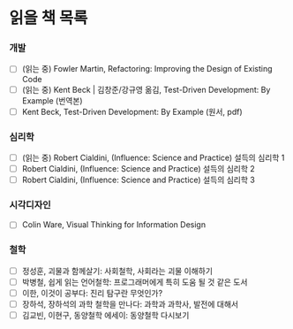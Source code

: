 # 읽을 책 목록

### 개발
- [ ] (읽는 중) Fowler Martin, Refactoring: Improving the Design of Existing Code 
- [ ] (읽는 중) Kent Beck | 김창준/강규영 옮김, Test-Driven Development: By Example (번역본) 
- [ ] Kent Beck, Test-Driven Development: By Example (원서, pdf)

### 심리학
- [ ] (읽는 중) Robert Cialdini, (Influence: Science and Practice) 설득의 심리학 1
- [ ] Robert Cialdini, (Influence: Science and Practice) 설득의 심리학 2
- [ ] Robert Cialdini, (Influence: Science and Practice) 설득의 심리학 3

### 시각디자인
- [ ] Colin Ware, Visual Thinking for Information Design

### 철학
- [ ] 정성훈, 괴물과 함께살기: 사회철학, 사회라는 괴물 이해하기
- [ ] 박병철, 쉽게 읽는 언어철학: 프로그래머에게 특히 도움 될 것 같은 도서
- [ ] 이한, 이것이 공부다: 진리 탐구란 무엇인가?
- [ ] 장하석, 장하석의 과학 철학을 만나다: 과학과 과학사, 발전에 대해서
- [ ] 김교빈, 이현구, 동양철학 에세이: 동양철학 다시보기 